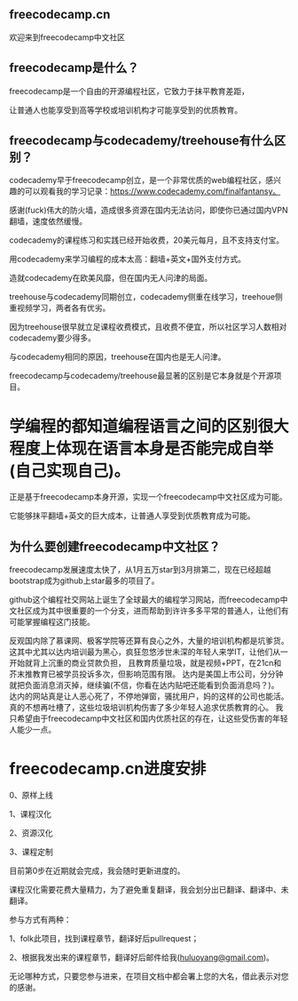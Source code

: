 ## freecodecamp.cn
欢迎来到freecodecamp中文社区

## freecodecamp是什么？
freecodecamp是一个自由的开源编程社区，它致力于抹平教育差距，

让普通人也能享受到高等学校或培训机构才可能享受到的优质教育。

## freecodecamp与codecademy/treehouse有什么区别？
codecademy早于freecodecamp创立，是一个非常优质的web编程社区，感兴趣的可以观看我的学习记录：https://www.codecademy.com/finalfantansy。

感谢(fuck)伟大的防火墙，造成很多资源在国内无法访问，即使你已通过国内VPN翻墙，速度依然缓慢。

codecademy的课程练习和实践已经开始收费，20美元每月，且不支持支付宝。

用codecademy来学习编程的成本太高：翻墙+英文+国外支付方式。

造就codecademy在欧美风靡，但在国内无人问津的局面。

treehouse与codecademy同期创立，codecademy侧重在线学习，treehoue侧重视频学习，两者各有优劣。

因为treehouse很早就立足课程收费模式，且收费不便宜，所以社区学习人数相对codecademy要少得多。

与codecademy相同的原因，treehouse在国内也是无人问津。

freecodecamp与codecademy/treehouse最显著的区别是它本身就是个开源项目。

# 学编程的都知道编程语言之间的区别很大程度上体现在语言本身是否能完成自举(自己实现自己)。

正是基于freecodecamp本身开源，实现一个freecodecamp中文社区成为可能。

它能够抹平翻墙+英文的巨大成本，让普通人享受到优质教育成为可能。

## 为什么要创建freecodecamp中文社区？
freecodecamp发展速度太快了，从1月五万star到3月排第二，现在已经超越bootstrap成为github上star最多的项目了。

github这个编程社交网站上诞生了全球最大的编程学习网站，而freecodecamp中文社区成为其中很重要的一个分支，进而帮助到许许多多平常的普通人，让他们有可能掌握编程这门技能。

反观国内除了慕课网、极客学院等还算有良心之外，大量的培训机构都是坑爹货。
这其中尤其以达内培训最为黑心，疯狂忽悠涉世未深的年轻人来学IT，让他们从一开始就背上沉重的商业贷款负担，
且教育质量垃圾，就是视频+PPT，在21cn和芥末推教育已被学员投诉多次，但影响范围有限。
达内是美国上市公司，分分钟就把负面消息消灭掉，继续骗(不信，你看在达内贴吧还能看到负面消息吗？)。
达内的网站真是让人恶心死了，不停地弹窗，骚扰用户，妈的这样的公司也能活。
真的不想再吐槽了，这些垃圾培训机构伤害了多少年轻人追求优质教育的心。
我只希望由于freecodecamp中文社区和国内优质社区的存在，让这些受伤害的年轻人能少一点。

# freecodecamp.cn进度安排
 0、原样上线
 
 1、课程汉化
 
 2、资源汉化
 
 3、课程定制
 
 目前第0步在近期就会完成，我会随时更新进度的。
 
 课程汉化需要花费大量精力，为了避免重复翻译，我会划分出已翻译、翻译中、未翻译。
 
 参与方式有两种：
 
 1、folk此项目，找到课程章节，翻译好后pullrequest；
 
 2、根据我发出来的课程章节，翻译好后邮件给我(huluoyang@gmail.com)。

 无论哪种方式，只要您参与进来，在项目文档中都会署上您的大名，借此表示对您的感谢。
